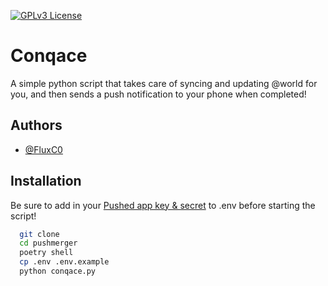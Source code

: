



[![GPLv3 License](https://img.shields.io/badge/License-GPL%20v3-yellow.svg)](https://opensource.org/licenses/)


# Conqace

A simple python script that takes care of syncing and updating @world for you, and then sends a push notification to your phone when completed!


## Authors

- [@FluxC0](https://www.github.com/FluxC0)


## Installation

Be sure to add in your [Pushed app key & secret](https://about.pushed.co/docs/api#credentials) to .env before starting the script!

```bash
  git clone 
  cd pushmerger
  poetry shell
  cp .env .env.example
  python conqace.py
```
    